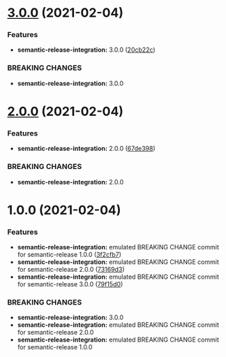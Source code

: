 # [3.0.0](https://github.com/orioro/node-cascade/compare/v2.0.0...v3.0.0) (2021-02-04)


### Features

* **semantic-release-integration:** 3.0.0 ([20cb22c](https://github.com/orioro/node-cascade/commit/20cb22cf0124acbbfb0d0f4b1e5da93209355d2d))


### BREAKING CHANGES

* **semantic-release-integration:** 3.0.0

# [2.0.0](https://github.com/orioro/node-cascade/compare/v1.0.0...v2.0.0) (2021-02-04)


### Features

* **semantic-release-integration:** 2.0.0 ([67de398](https://github.com/orioro/node-cascade/commit/67de398590efa423870caeb2cf717afa1c2c4c9c))


### BREAKING CHANGES

* **semantic-release-integration:** 2.0.0

# 1.0.0 (2021-02-04)


### Features

* **semantic-release-integration:** emulated BREAKING CHANGE commit for semantic-release 1.0.0 ([3f2cfb7](https://github.com/orioro/node-cascade/commit/3f2cfb72ec9c0a73febc6ae70c9af32a4bda8d37))
* **semantic-release-integration:** emulated BREAKING CHANGE commit for semantic-release 2.0.0 ([73169d3](https://github.com/orioro/node-cascade/commit/73169d3d7f6d2cd28cf42e4d8afeae6d9aa286e9))
* **semantic-release-integration:** emulated BREAKING CHANGE commit for semantic-release 3.0.0 ([79f15d0](https://github.com/orioro/node-cascade/commit/79f15d0e9cc326c5ea9583347ba65da083036d18))


### BREAKING CHANGES

* **semantic-release-integration:** 3.0.0
* **semantic-release-integration:** emulated BREAKING CHANGE commit for semantic-release 2.0.0
* **semantic-release-integration:** emulated BREAKING CHANGE commit for semantic-release 1.0.0
